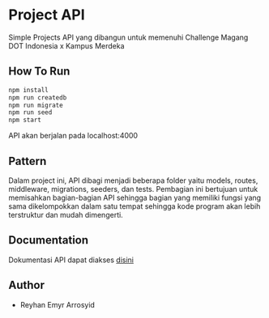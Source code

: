 # Project API
Simple Projects API yang dibangun untuk memenuhi Challenge Magang DOT Indonesia x Kampus Merdeka
## How To Run
```bash
npm install
npm run createdb
npm run migrate
npm run seed
npm start
```
API akan berjalan pada localhost:4000
## Pattern
Dalam project ini, API dibagi menjadi beberapa folder yaitu models, routes, middleware, migrations, seeders, dan tests.
Pembagian ini bertujuan untuk memisahkan bagian-bagian API sehingga bagian yang memiliki fungsi yang sama dikelompokkan dalam satu tempat sehingga kode program akan lebih terstruktur dan mudah dimengerti.

## Documentation
Dokumentasi API dapat diakses [disini](https://documenter.getpostman.com/view/16066084/UzQyq3SX)
## Author
- Reyhan Emyr Arrosyid